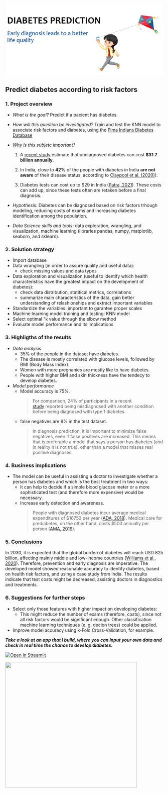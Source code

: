 ![Banner](imagem2.png)

## Predict diabetes according to risk factors

### 1. Project overview
 
- *What is the goal?* 
Predict if a pacient has diabetes.
 
- *How will this question be investigated?* Train and test the KNN model to associate risk factors and diabetes, using the [Pima Indians Diabetes Database](https://www.kaggle.com/uciml/pima-indians-diabetes-database)

- *Why is this subjetc important?* 

  1. A [recent study](https://diabetesjournals.org/care/article/42/9/1609/36309/Understanding-the-Economic-Costs-of-Diabetes-and) estimate that undiagnosed diabetes can cost **$31.7 billion annually**.

  2. In India, close to **42%** of the people with diabetes in India **are not aware** of their disease status, according to [Claypool  et al. (2020)](https://drc.bmj.com/content/8/1/e000965?utm_content=americas&utm_campaign=usage&utm_medium=cpc&utm_source=trendmd&tid=xRcC2XdbS3AruBxKod5PPqdgMH1tPvz6BDUBfpZxRBxbqeyVrGycvEwy6xcPsIS8dQipAA==)).

  3. Diabetes tests can cost up to $29 in India ([Patra, 2021](https://www.breathewellbeing.in/blog/list-of-diabetes-test-blood-glucose-level-normal-values-procedure-cost/)). These costs can add up, since these tests often are retaken before a final diagnosis.

- *Hypothesis:* Diabetes can be diagnosed based on risk factors trhough modeling, reducing costs of exams and increasing diabetes identification among the population.

 - *Data Science skills and tools:* data exploration, wrangling, and visualization, machine learning (libraries pandas, numpy, matplotlib, seaborn, and sklearn).


### 2. Solution strategy 
- Import database
- Data wrangling (in order to assure quality and useful data):
    - check missing values and data types 
- Data exploration and visualization (useful to identify which health characteristics have the greatest impact on the development of diabetes):
    - check data distribution, statitical metrics, correlations
    - summarize main characteristics of the data, gain better understanding of relashionships and extract important variables
- Standardize the variables: important to garantee proper scales
- Machine learning model training and testing: KNN model
- Select optimal "k value through the elbow method
- Evaluate model performance and its implications

### 3. Highligths of the results

- *Data analysis*
    - 35% of the people in the dataset have diabetes.
    - The disease is mostly correlated with glucose levels, followed by BMI (Body Mass Index).
    - Women with more pregnanies are mostly like to have diabetes.
    - People with higher BMI and skin thickness have the tendecy to develop diabetes.
- *Model performance*
    - Model accuracy is 75%.
      > For comparison,  24% of participants in a recent [study](https://www.ncbi.nlm.nih.gov/pmc/articles/PMC6640891/#:~:text=Twenty%2Dfour%20percent%20of%20participants,137.2%2C%20P%20%3C0.001) reported being misdiagnosed with another condition before being diagnosed with type 1 diabetes.    
    - false negatives are 8% in the test dataset.
      > In diagnosis prediction, it is important to minimize false negatives, even if false positives are increased. This means that is preferable a model that says a person has diabetes (and in reality it is not true), other than a model that misses real positive diagnoses. 

### 4. Business implications
- The model can be useful in assisting a doctor to investigate whether a person has diabetes and which is the best treatment in two ways:
    - It can help to decide if a simple blood glucose meter or a more sophisticated test (and therefore more expensive) would be necessary. 
    - Increase early detection and awareness.
      > People with diagnosed diabetes incur average medical expenditures of $16752 per year ([ADA, 2018](https://www.diabetes.org/about-us/statistics/cost-diabetes)). Medical care for prediabetes, on the other hand, costs $500 annually per person ([AMA, 2019](https://www.ama-assn.org/delivering-care/diabetes/how-prediabetes-exacts-43-billion-toll-us-economy#:~:text=On%20average%2C%20prediabetes%20costs%20%24500,person%20in%20medical%20costs%20only.)).
        
### 5. Conclusions
In 2030, it is expected that the global burden of diabetes will reach USD 825 billion, affecting mainly middle and low-income countries ([Williams et al., 2020](https://www.diabetesresearchclinicalpractice.com/article/S0168-8227(20)30138-8/fulltext)). Therefore, prevention and early diagnosis are imperative. 
The developed model showed reasonable accuracy to identify diabetes, based on health risk factors, and using a case study from India. The results indicate that test costs might be decreased, assisting doctors in diagnostics and treatments.  


### 6. Suggestions for further steps
- Select only those features with higher impact on developing diabetes:
    - This might reduce the number of exams (therefore, costs), since not all risk factors would be significant enough. Other classification machine learning techniques (e. g. decion trees) could be applied.
- Improve model accuracy using k-Fold Cross-Validation, for example.


***Take a look at an app that I build, where you can input your own data and check in real time the chance to develop diabetes:***

[![Open in Streamlit](https://static.streamlit.io/badges/streamlit_badge_black_white.svg)](https://share.streamlit.io/mfdanieli/aplication-ml/main/KNN-diabetes-APP.py)


<img src="https://user-images.githubusercontent.com/97743505/153229527-7fc25166-cd45-433b-9c02-f8618a6299c9.gif" width="420" height="400" />
